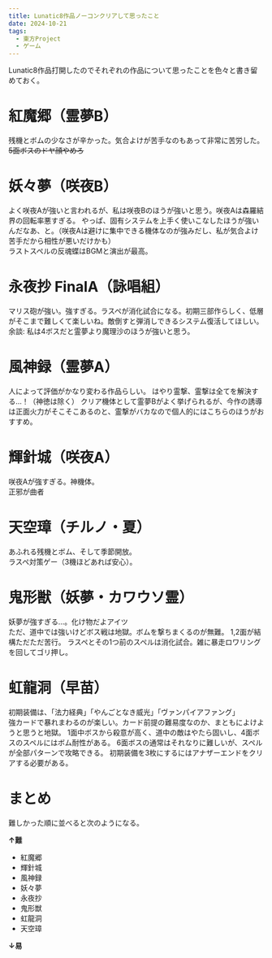 ```yaml
---
title: Lunatic8作品ノーコンクリアして思ったこと
date: 2024-10-21
tags: 
  - 東方Project
  - ゲーム
---
```


Lunatic8作品打開したのでそれぞれの作品について思ったことを色々と書き留めておく。

# 紅魔郷（霊夢B）
残機とボムの少なさが辛かった。気合よけが苦手なのもあって非常に苦労した。~~5面ボスのドヤ顔やめろ~~

# 妖々夢（咲夜B）
よく咲夜Aが強いと言われるが、私は咲夜Bのほうが強いと思う。咲夜Aは森羅結界の回転率悪すぎる。
やっぱ、固有システムを上手く使いこなしたほうが強いんだなあ、と。（咲夜Aは避けに集中できる機体なのが強みだし、私が気合よけ苦手だから相性が悪いだけかも）<br>
ラストスペルの反魂蝶はBGMと演出が最高。

# 永夜抄 FinalA（詠唱組）
マリス砲が強い。強すぎる。ラスペが消化試合になる。初期三部作らしく、低層がそこまで難しくて楽しいね。敵倒すと弾消しできるシステム復活してほしい。<br>
余談: 私は4ボスだと霊夢より魔理沙のほうが強いと思う。

# 風神録（霊夢A）
人によって評価がかなり変わる作品らしい。
はやり霊撃、霊撃は全てを解決する...！（神徳は除く）
クリア機体として霊夢Bがよく挙げられるが、今作の誘導は正面火力がそこそこあるのと、霊撃がバカなので個人的にはこちらのほうがおすすめ。

# 輝針城（咲夜A）
咲夜Aが強すぎる。神機体。<br>
正邪が曲者

# 天空璋（チルノ・夏）
あふれる残機とボム、そして季節開放。<br>
ラスペ対策ゲー（3機ほどあれば安心）。

# 鬼形獣（妖夢・カワウソ霊）
妖夢が強すぎる...。化け物だよアイツ<br>
ただ、道中では強いけどボス戦は地獄。ボムを撃ちまくるのが無難。
1,2面が結構ただただ苦行。
ラスペとその1つ前のスペルは消化試合。雑に暴走ロワリングを回してゴリ押し。

# 虹龍洞（早苗）
初期装備は、「法力経典」「やんごとなき威光」「ヴァンパイアファング」<br>
強カードで暴れまわるのが楽しい。カード前提の難易度なのか、まともによけようと思うと地獄。
1面中ボスから殺意が高く、道中の敵はやたら固いし、4面ボスのスペルにはボム耐性がある。
6面ボスの通常はそれなりに難しいが、スペルが全部パターンで攻略できる。
初期装備を3枚にするにはアナザーエンドをクリアする必要がある。

# まとめ
難しかった順に並べると次のようになる。<br>

**↑難**

- 紅魔郷
- 輝針城
- 風神録
- 妖々夢
- 永夜抄
- 鬼形獣
- 虹龍洞
- 天空璋

**↓易**

